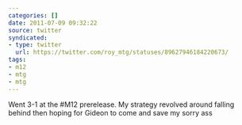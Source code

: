 ```yaml
---
categories: []
date: 2011-07-09 09:32:22
source: twitter
syndicated:
- type: twitter
  url: https://twitter.com/roy_mtg/statuses/89627946184220673/
tags:
- m12
- mtg
- mtg
---
```


Went 3-1 at the #M12 prerelease. My strategy revolved around falling behind then hoping for Gideon to come and save my sorry ass